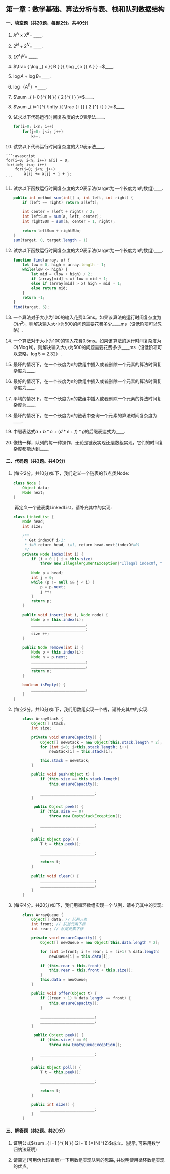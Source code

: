 ## 第一章：数学基础、算法分析与表、栈和队列数据结构
#### 一、填空题（共20题，每题2分。共40分）
1. ${ X }^{ A }\times{ X }^{ B }=$ ____.

2. ${ 2 }^{ N } + { 2 }^{ N }=$ ____.

3. $({ X }^{ A })^{ B}=$ ____.

4. $\frac { \log _{ x }{ B } }{ \log _{ x }{ A } } =$____.

5. $\log { A } + \log { B }=$____.

6. $\log { （{ A }^{ B }） }=$____.

7. $\sum _{ i=0 }^{ N }{ { 2 }^{ i } }=$____.

8. $\sum _{ i=1 }^{ \infty  }{ \frac { i }{ { 2 }^{ i } } }=$____.

9. 试求以下代码运行时间复杂度的大$O$表示法____.
    ```javascript
    for(i=0; i<n; i++) 
        for(j=0; j<i; j++) 
            k++;
    ```

10.  试求以下代码运行时间复杂度的大$O$表示法____.

    ```javascript
    for(i=0; i<n; i++) a[i] = 0;
    for(i=0; i<n; i++)
        for(j=0; j<n; j++)
            a[i] += a[j] + i + j;
    ```

11.  试求以下函数运行时间复杂度的大$O$表示法(target为一个长度为n的数组)____.

     ```java
     public int method sum(int[] a, int left, int right) {
         if (left == right) return a[left];
         
         int center = (left + right) / 2;
         int leftSum = sum(a, left, center);
         int rightSUm = sum(a, center + 1, right);
         
         return leftSum + rightSUm;
     }
     sum(target, 0, target.length - 1)
     ```

12.  试求以下函数运行时间复杂度的大$O$表示法(target为一个长度为n的数组)____.

     ```javascript
     function find(array, x) {
         let low = 0, high = array.length - 1;
         while(low <= high) {
             let mid = (low + high) / 2;
             if (array[mid] < x) low = mid + 1;
             else if (array[mid] > x) high = mid - 1;
             else return mid;
         }
         return -1;
     }
     find(target, 6);
     ```

13.  一个算法对于大小为100的输入花费0.5ms。如果该算法的运行时间复杂度为$O(n^{2})$，则解决输入大小为500的问题需要花费多少____ms（设低阶项可以忽略）.

14.  一个算法对于大小为100的输入花费0.5ms。如果该算法的运行时间复杂度为$O(N\log{N})$，则解决输入大小为500的问题需要花费多少____ms（设低阶项可以忽略，$\log{5}\approx 2.32$）.

15.  最坏的情况下，在一个长度为n的数组中插入或者删除一个元素的算法时间复杂度为____.

16.  最好的情况下，在一个长度为n的数组中插入或者删除一个元素的算法时间复杂度为____.

17.  平均的情况下，在一个长度为n的数组中插入或者删除一个元素的算法时间复杂度为____.

18.  最坏的情况下，在一个长度为n的链表中查询一个元素的算法时间复杂度为____.

19.  中缀表达式$a+b*c+(d*e+f)*g$的后缀表达式为____.

20.  像栈一样，队列的每一种操作，无论是链表实现还是数组实现，它们的时间复杂度都能达到____.

#### 二、代码题（共3题。共40分）
1. (每空2分。共10分)如下，我们定义一个链表的节点类Node:

    ```java
    class Node {
        Object data;
        Node next;
    }
    ```

    ​	再定义一个链表类LinkedList，请补充其中的实现:

    ```java
    class LinkedList {
        Node head;
        int size;

        /**
         * Get indexOf i-1:
         * i=0 return head, i=1, return head.next(indexOf=0)
         */
        private Node index(int i) {
            if (i < 0 || i > this.size)
                throw new IllegalArgumentException("Illegal indexOf, " + i);

            Node p = head;
            int j = 0;
            while (p != null && j < i) {
                p = p.next;
                j ++;
            }
            return p;
        }

        public void insert(int i, Node node) {
            Node p = this.index(i);
            ________________________;
            ________________________;
            size ++;
        }

        public Node remove(int i) {
            Node p = this.index(i);
            Node n = p.next;
            ________________________;
            ________________________;
            return n;
        }

        boolean isEmpty() {
            ________________________;
        }
    }
    ```

2. (每空2分。共10分)如下，我们用数组实现一个栈，请补充其中的实现:
    ```java
        class ArrayStack {
            Object[] stack;
            int size;

            private void ensureCapacity() {
                Object[] newStack = new Object[this.stack.length * 2];
                for (int i=0; i<this.stack.length; i++)
                    newStack[i] = this.stack[i];

                this.stack = newStack;
            }

            public void push(Object t) {
                if (this.size == this.stack.length)
                    this.ensureCapacity();

                ________________________;
            }

             public Object peek() {
                if (this.size == 0)
                    throw new EmptyStackException();

                ________________________;
            }

            public Object pop() {
                T t = this.peek();

                ________________________;

                return t;
            }

            public void clear() {
                ________________________;
                ________________________;
            }
        }
    ```

3. (每空4分。共20分)如下，我们用循环数组实现一个队列，请补充其中的实现:
    ```java
        class ArrayQueue {
            Object[] data; // 队列元素
            int front; // 队首元素下标
            int rear; // 队尾元素下标

            private void ensureCapacity() {
                Object[] newQueue = new Object[this.data.length * 2];

                for (int i=front; i != rear; i = (i+1) % data.length)
                    newQueue[i] = this.data[i];

                if (this.rear < this.front) {
                    this.rear = this.front + this.size();
                }
                this.data = newQueue;
            }

            public void offer(Object t) {
                if ((rear + 1) % data.length == front) {
                    this.ensureCapacity();
                }

                ________________________;
                ________________________;
            }

             public Object peek() {
                if (this.size() == 0)
                    throw new EmptyQueueException();

                ________________________;
            }

            public Object poll() {
                T t = this.peek();

                ________________________;

                return t;
            }

            public int size() {
                ________________________;
            }
        }
    ```

#### 三、解答题（共2题。共20分）
1. 证明公式$\sum _{ i=1 }^{ N }{ (2i - 1) }={N}^{2}$成立。(提示, 可采用数学归纳法证明)














2. 请简述(可用伪代码表示)一下用数组实现队列的思路, 并说明使用循环数组实现的优点。







